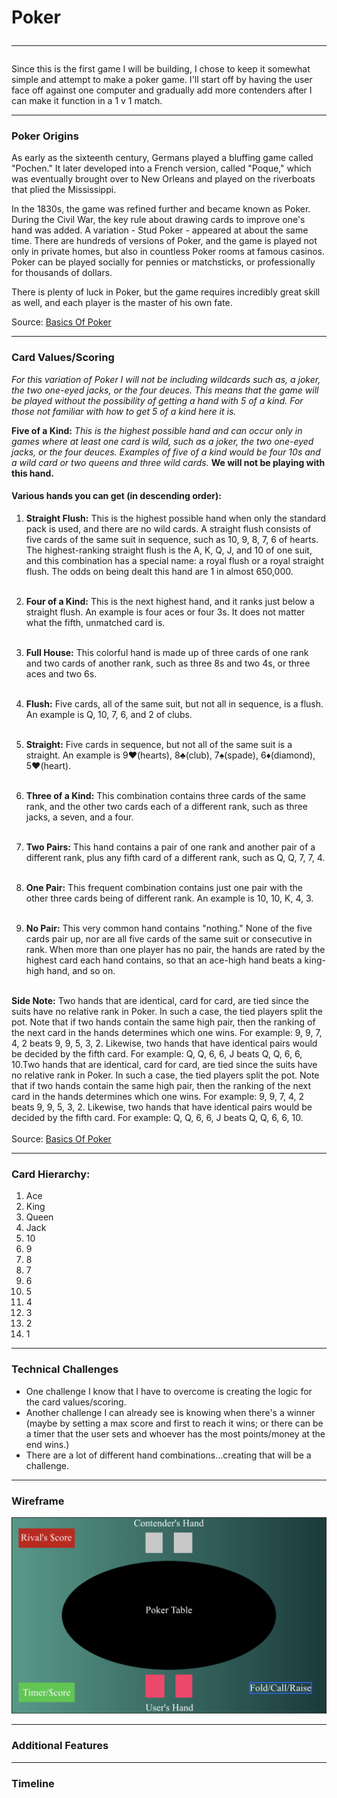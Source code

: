 # Poker <hr>
Since this is the first game I will be building, I chose to keep it somewhat simple and attempt to make a poker game. I'll start off by having the user face off against one computer and gradually add more contenders after I can make it function in a 1 v 1 match. <hr>

### Poker Origins 
As early as the sixteenth century, Germans played a bluffing game called "Pochen." It later developed into a French version, called "Poque," which was eventually brought over to New Orleans and played on the riverboats that plied the Mississippi. 

In the 1830s, the game was refined further and became known as Poker. During the Civil War, the key rule about drawing cards to improve one's hand was added. A variation - Stud Poker - appeared at about the same time. There are hundreds of versions of Poker, and the game is played not only in private homes, but also in countless Poker rooms at famous casinos. Poker can be played socially for pennies or matchsticks, or professionally for thousands of dollars.

There is plenty of luck in Poker, but the game requires incredibly great skill as well, and each player is the master of his own fate.

Source: [Basics Of Poker](https://bicyclecards.com/how-to-play/basics-of-poker/)
<hr>

### Card Values/Scoring
*For this variation of Poker I will not be including wildcards such as,  a joker, the two one-eyed jacks, or the four deuces. This means that the game will be played without the possibility of getting a hand with 5 of a kind. For those not familiar with how to get 5 of a kind here it is.* <br>

**Five of a Kind:** *This is the highest possible hand and can occur only in games where at least one card is wild, such as a joker, the two one-eyed jacks, or the four deuces. Examples of five of a kind would be four 10s and a wild card or two queens and three wild cards.* **We will not be playing with this hand.** <br>
#### Various hands you can get  (in descending order):

1. **Straight Flush:** This is the highest possible hand when only the standard pack is used, and there are no wild cards. A straight flush consists of five cards of the same suit in sequence, such as 10, 9, 8, 7, 6 of hearts. The highest-ranking straight flush is the A, K, Q, J, and 10 of one suit, and this combination has a special name: a royal flush or a royal straight flush. The odds on being dealt this hand are 1 in almost 650,000. <br> <br>

2. **Four of a Kind:** This is the next highest hand, and it ranks just below a straight flush. An example is four aces or four 3s. It does not matter what the fifth, unmatched card is.
<br> <br>

3. **Full House:** This colorful hand is made up of three cards of one rank and two cards of another rank, such as three 8s and two 4s, or three aces and two 6s. <br> <br>

4. **Flush:** Five cards, all of the same suit, but not all in sequence, is a flush. An example is Q, 10, 7, 6, and 2 of clubs. <br> <br>

5. **Straight:** Five cards in sequence, but not all of the same suit is a straight. An example is 9♥(hearts), 8♣(club), 7♠(spade), 6♦(diamond), 5♥(heart). <br> <br>

6. **Three of a Kind:** This combination contains three cards of the same rank, and the other two cards each of a different rank, such as three jacks, a seven, and a four. <br> <br>

7. **Two Pairs:** This hand contains a pair of one rank and another pair of a different rank, plus any fifth card of a different rank, such as Q, Q, 7, 7, 4. <br> <br>

8. **One Pair:** This frequent combination contains just one pair with the other three cards being of different rank. An example is 10, 10, K, 4, 3. <br> <br>

9. **No Pair:**  This very common hand contains "nothing." None of the five cards pair up, nor are all five cards of the same suit or consecutive in rank. When more than one player has no pair, the hands are rated by the highest card each hand contains, so that an ace-high hand beats a king-high hand, and so on. <br> <br>

**Side Note:** Two hands that are identical, card for card, are tied since the suits have no relative rank in Poker. In such a case, the tied players split the pot. Note that if two hands contain the same high pair, then the ranking of the next card in the hands determines which one wins. For example: 9, 9, 7, 4, 2 beats 9, 9, 5, 3, 2. Likewise, two hands that have identical pairs would be decided by the fifth card. For example: Q, Q, 6, 6, J beats Q, Q, 6, 6, 10.Two hands that are identical, card for card, are tied since the suits have no relative rank in Poker. In such a case, the tied players split the pot. Note that if two hands contain the same high pair, then the ranking of the next card in the hands determines which one wins. For example: 9, 9, 7, 4, 2 beats 9, 9, 5, 3, 2. Likewise, two hands that have identical pairs would be decided by the fifth card. For example: Q, Q, 6, 6, J beats Q, Q, 6, 6, 10. <br> <br> Source: [Basics Of Poker](https://bicyclecards.com/how-to-play/basics-of-poker/) <hr>

### Card Hierarchy: 
1. Ace
2. King
3. Queen
4. Jack
5. 10
6. 9
7. 8
8. 7
9. 6
10. 5
11. 4
12. 3
13. 2
14. 1 
<hr>


### Technical Challenges
- One challenge I know that I have to overcome is creating the logic for the card values/scoring.
- Another challenge I can already see is knowing when there's a winner (maybe by setting a max score and first to reach it wins; or there can be a timer that the user sets and whoever has the most points/money at the end wins.)
- There are a lot of different hand combinations...creating that will be a challenge. 
<hr>

### Wireframe
![Screenshot](./wireframe/WF-Image.png) <hr>


### Additional Features 

<hr>

### Timeline 






